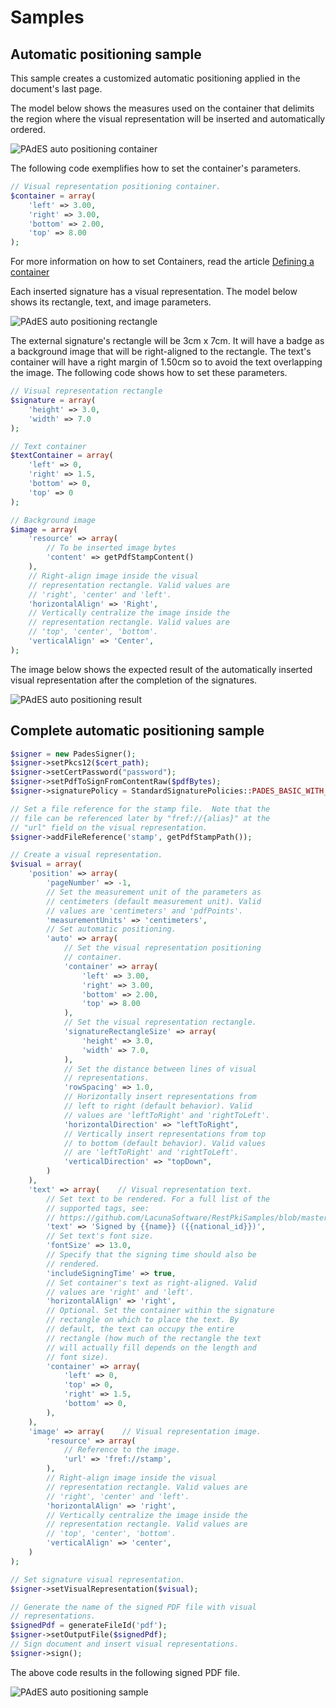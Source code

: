 ﻿# Samples

## Automatic positioning sample

This sample creates a customized automatic positioning applied in the document's last page.

The model below shows the measures used on the container that delimits the region where the visual representation will be inserted and automatically ordered.

![PAdES auto positioning container](../../../../../images/pki-sdk/pades-autopos-container.png)

The following code exemplifies how to set the container's parameters.

```php
// Visual representation positioning container.
$container = array(
    'left' => 3.00,
    'right' => 3.00,
    'bottom' => 2.00,
    'top' => 8.00
);
```

For more information on how to set Containers, read the article [Defining a container](containers.md)

Each inserted signature has a visual representation. The model below shows its rectangle, text, and image parameters.

![PAdES auto positioning rectangle](../../../../../images/pki-sdk/visual-rep-rectangle.png)

The external signature's rectangle will be 3cm x 7cm. It will have a badge as a background image that will be right-aligned to the rectangle. The text's container will have a right margin of 1.50cm so to avoid the text overlapping the image. The following code shows how to set these parameters. 

```php
// Visual representation rectangle
$signature = array(
    'height' => 3.0,
    'width' => 7.0
);

// Text container
$textContainer = array(
    'left' => 0,
    'right' => 1.5,
    'bottom' => 0,
    'top' => 0
);

// Background image
$image = array(
    'resource' => array(
        // To be inserted image bytes
        'content' => getPdfStampContent()
    ),
    // Right-align image inside the visual 
    // representation rectangle. Valid values are
    // 'right', 'center' and 'left'.
    'horizontalAlign' => 'Right',
    // Vertically centralize the image inside the
    // representation rectangle. Valid values are 
    // 'top', 'center', 'bottom'.
    'verticalAlign' => 'Center',
);
```

The image below shows the expected result of the automatically inserted visual representation after the completion of the signatures.

![PAdES auto positioning result](../../../../../images/pki-sdk/visual-rep-result.png)

## Complete automatic positioning sample

```php
$signer = new PadesSigner();
$signer->setPkcs12($cert_path);
$signer->setCertPassword("password");
$signer->setPdfToSignFromContentRaw($pdfBytes);
$signer->signaturePolicy = StandardSignaturePolicies::PADES_BASIC_WITH_LTV;

// Set a file reference for the stamp file.  Note that the
// file can be referenced later by "fref://{alias}" at the
// "url" field on the visual representation.
$signer->addFileReference('stamp', getPdfStampPath());

// Create a visual representation.
$visual = array(
    'position' => array(
        'pageNumber' => -1,
        // Set the measurement unit of the parameters as
        // centimeters (default measurement unit). Valid 
        // values are 'centimeters' and 'pdfPoints'. 
        'measurementUnits' => 'centimeters',
        // Set automatic positioning.
        'auto' => array(
            // Set the visual representation positioning
            // container.
            'container' => array(
                'left' => 3.00,
                'right' => 3.00,
                'bottom' => 2.00,
                'top' => 8.00
            ),
            // Set the visual representation rectangle.
            'signatureRectangleSize' => array(
                'height' => 3.0,
                'width' => 7.0,
            ),
            // Set the distance between lines of visual
            // representations.
            'rowSpacing' => 1.0,
            // Horizontally insert representations from
            // left to right (default behavior). Valid
            // values are 'leftToRight' and 'rightToLeft'.
            'horizontalDirection' => "leftToRight",
            // Vertically insert representations from top
            // to bottom (default behavior). Valid values
            // are 'leftToRight' and 'rightToLeft'.
            'verticalDirection' => "topDown",
        )
    ),
    'text' => array(    // Visual representation text.
        // Set text to be rendered. For a full list of the
        // supported tags, see:
        // https://github.com/LacunaSoftware/RestPkiSamples/blob/master/PadesTags.md
        'text' => 'Signed by {{name}} ({{national_id}})',
        // Set text's font size.
        'fontSize' => 13.0,
        // Specify that the signing time should also be 
        // rendered.
        'includeSigningTime' => true,
        // Set container's text as right-aligned. Valid
        // values are 'right' and 'left'.
        'horizontalAlign' => 'right',
        // Optional. Set the container within the signature
        // rectangle on which to place the text. By
        // default, the text can occupy the entire 
        // rectangle (how much of the rectangle the text
        // will actually fill depends on the length and 
        // font size).
        'container' => array(
            'left' => 0,
            'top' => 0,
            'right' => 1.5,
            'bottom' => 0, 
        ),
    ),
    'image' => array(    // Visual representation image.
        'resource' => array(
            // Reference to the image.
            'url' => 'fref://stamp',
        ),
        // Right-align image inside the visual 
        // representation rectangle. Valid values are
        // 'right', 'center' and 'left'.
        'horizontalAlign' => 'right',
        // Vertically centralize the image inside the
        // representation rectangle. Valid values are 
        // 'top', 'center', 'bottom'.
        'verticalAlign' => 'center',
    )
);

// Set signature visual representation.
$signer->setVisualRepresentation($visual);

// Generate the name of the signed PDF file with visual 
// representations.
$signedPdf = generateFileId('pdf');
$signer->setOutputFile($signedPdf);
// Sign document and insert visual representations.
$signer->sign();
```

The above code results in the following signed PDF file.

![PAdES auto positioning sample](../../../../../images/pki-sdk/pdf-auto-pos.png)